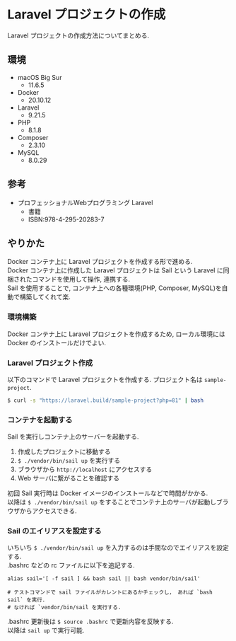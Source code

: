 # Laravel プロジェクトの作成
 
Laravel プロジェクトの作成方法についてまとめる. 


## 環境

* macOS Big Sur
    * 11.6.5
* Docker
    * 20.10.12
* Laravel
    * 9.21.5
* PHP
    * 8.1.8
* Composer
    * 2.3.10
* MySQL
    * 8.0.29


## 参考

* プロフェッショナルWebプログラミング Laravel
    * 書籍
    * ISBN:978-4-295-20283-7


## やりかた

Docker コンテナ上に Laravel プロジェクトを作成する形で進める. <br>
Docker コンテナ上に作成した Laravel プロジェクトは Sail という Laravel に同梱されたコマンドを使用して操作, 連携する. <br>
Sail を使用することで, コンテナ上への各種環境(PHP, Composer, MySQL)を自動で構築してくれて楽. 

### 環境構築

Docker コンテナ上に Laravel プロジェクトを作成するため, ローカル環境には
Docker のインストールだけでよい. 


### Laravel プロジェクト作成

以下のコマンドで Laravel プロジェクトを作成する. プロジェクト名は `sample-project`. <br>

```sh
$ curl -s "https://laravel.build/sample-project?php=81" | bash
```

### コンテナを起動する

Sail を実行しコンテナ上のサーバーを起動する. 

1. 作成したプロジェクトに移動する
2. `$ ./vendor/bin/sail up` を実行する
3. ブラウザから `http://localhost` にアクセスする
4. Web サーバに繋がることを確認する

初回 Sail 実行時は Docker イメージのインストールなどで時間がかかる. <br>
以降は `$ ./vendor/bin/sail up` をすることでコンテナ上のサーバが起動しブラウザからアクセスできる. <br>

### Sail のエイリアスを設定する

いちいち `$ ./vendor/bin/sail up` を入力するのは手間なのでエイリアスを設定する. <br>
.bashrc などの rc ファイルに以下を追記する. <br>

```
alias sail='[ -f sail ] && bash sail || bash vendor/bin/sail'

# テストコマンドで sail ファイルがカレントにあるかチェックし， あれば `bash sail` を実行.
# なければ `vendor/bin/sail を実行する.
```

.bashrc 更新後は `$ source .bashrc` で更新内容を反映する. <br>
以降は `sail up` で実行可能. <br>


